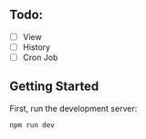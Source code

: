 ## Todo:

- [ ] View
- [ ] History
- [ ] Cron Job

## Getting Started

First, run the development server:

```bash
npm run dev
```
